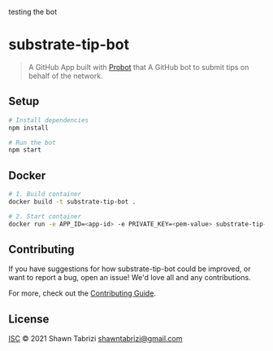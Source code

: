 testing the bot


# substrate-tip-bot

> A GitHub App built with [Probot](https://github.com/probot/probot) that A GitHub bot to submit tips on behalf of the network.

## Setup

```sh
# Install dependencies
npm install

# Run the bot
npm start
```

## Docker

```sh
# 1. Build container
docker build -t substrate-tip-bot .

# 2. Start container
docker run -e APP_ID=<app-id> -e PRIVATE_KEY=<pem-value> substrate-tip-bot
```

## Contributing

If you have suggestions for how substrate-tip-bot could be improved, or want to report a bug, open an issue! We'd love all and any contributions.

For more, check out the [Contributing Guide](CONTRIBUTING.md).

## License

[ISC](LICENSE) © 2021 Shawn Tabrizi <shawntabrizi@gmail.com>
